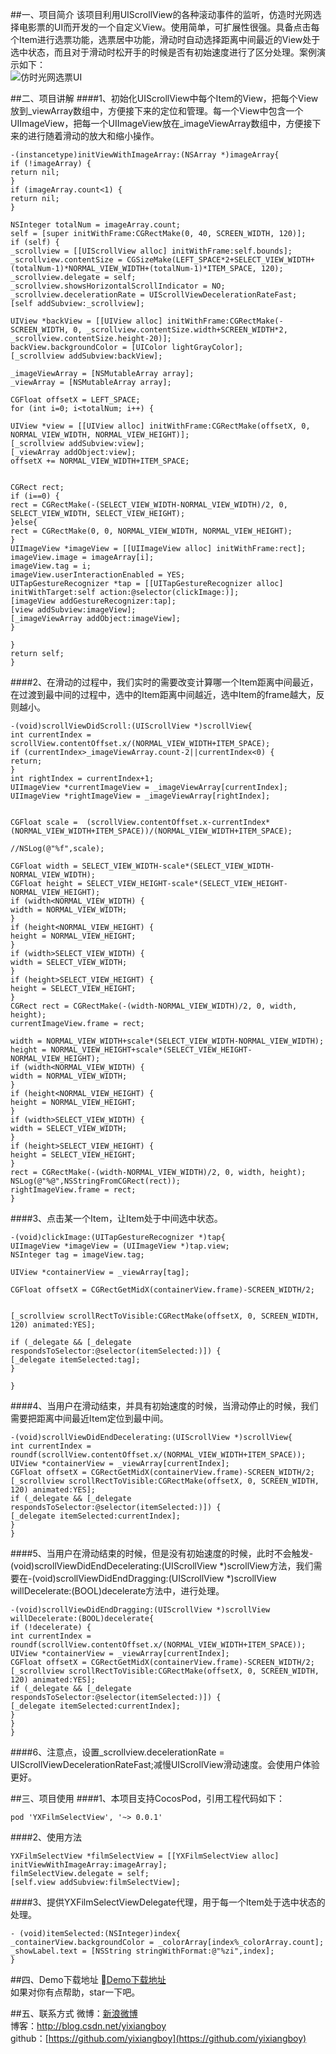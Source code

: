 ##一、项目简介
该项目利用UIScrollView的各种滚动事件的监听，仿造时光网选择电影票的UI而开发的一个自定义View。使用简单，可扩展性很强。具备点击每个Item进行选票功能，选票居中功能，滑动时自动选择距离中间最近的View处于选中状态，而且对于滑动时松开手的时候是否有初始速度进行了区分处理。案例演示如下：<br/>![仿时光网选票UI](http://img.my.csdn.net/uploads/201601/05/1451968837_3300.gif)

##二、项目讲解
####1、初始化UIScrollView中每个Item的View，把每个View放到_viewArray数组中，方便接下来的定位和管理。每一个View中包含一个UIImageView，把每一个UIImageView放在_imageViewArray数组中，方便接下来的进行随着滑动的放大和缩小操作。

```
-(instancetype)initViewWithImageArray:(NSArray *)imageArray{
if (!imageArray) {
return nil;
}
if (imageArray.count<1) {
return nil;
}

NSInteger totalNum = imageArray.count;
self = [super initWithFrame:CGRectMake(0, 40, SCREEN_WIDTH, 120)];
if (self) {
_scrollview = [[UIScrollView alloc] initWithFrame:self.bounds];
_scrollview.contentSize = CGSizeMake(LEFT_SPACE*2+SELECT_VIEW_WIDTH+(totalNum-1)*NORMAL_VIEW_WIDTH+(totalNum-1)*ITEM_SPACE, 120);
_scrollview.delegate = self;
_scrollview.showsHorizontalScrollIndicator = NO;
_scrollview.decelerationRate = UIScrollViewDecelerationRateFast;
[self addSubview:_scrollview];

UIView *backView = [[UIView alloc] initWithFrame:CGRectMake(-SCREEN_WIDTH, 0, _scrollview.contentSize.width+SCREEN_WIDTH*2, _scrollview.contentSize.height-20)];
backView.backgroundColor = [UIColor lightGrayColor];
[_scrollview addSubview:backView];

_imageViewArray = [NSMutableArray array];
_viewArray = [NSMutableArray array];

CGFloat offsetX = LEFT_SPACE;
for (int i=0; i<totalNum; i++) {

UIView *view = [[UIView alloc] initWithFrame:CGRectMake(offsetX, 0, NORMAL_VIEW_WIDTH, NORMAL_VIEW_HEIGHT)];
[_scrollview addSubview:view];
[_viewArray addObject:view];
offsetX += NORMAL_VIEW_WIDTH+ITEM_SPACE;


CGRect rect;
if (i==0) {
rect = CGRectMake(-(SELECT_VIEW_WIDTH-NORMAL_VIEW_WIDTH)/2, 0, SELECT_VIEW_WIDTH, SELECT_VIEW_HEIGHT);
}else{
rect = CGRectMake(0, 0, NORMAL_VIEW_WIDTH, NORMAL_VIEW_HEIGHT);
}
UIImageView *imageView = [[UIImageView alloc] initWithFrame:rect];
imageView.image = imageArray[i];
imageView.tag = i;
imageView.userInteractionEnabled = YES;
UITapGestureRecognizer *tap = [[UITapGestureRecognizer alloc] initWithTarget:self action:@selector(clickImage:)];
[imageView addGestureRecognizer:tap];
[view addSubview:imageView];
[_imageViewArray addObject:imageView];
}

}
return self;
}
```
####2、在滑动的过程中，我们实时的需要改变计算哪一个Item距离中间最近，在过渡到最中间的过程中，选中的Item距离中间越近，选中Item的frame越大，反则越小。

```
-(void)scrollViewDidScroll:(UIScrollView *)scrollView{
int currentIndex = scrollView.contentOffset.x/(NORMAL_VIEW_WIDTH+ITEM_SPACE);
if (currentIndex>_imageViewArray.count-2||currentIndex<0) {
return;
}
int rightIndex = currentIndex+1;
UIImageView *currentImageView = _imageViewArray[currentIndex];
UIImageView *rightImageView = _imageViewArray[rightIndex];


CGFloat scale =  (scrollView.contentOffset.x-currentIndex*(NORMAL_VIEW_WIDTH+ITEM_SPACE))/(NORMAL_VIEW_WIDTH+ITEM_SPACE);

//NSLog(@"%f",scale);

CGFloat width = SELECT_VIEW_WIDTH-scale*(SELECT_VIEW_WIDTH-NORMAL_VIEW_WIDTH);
CGFloat height = SELECT_VIEW_HEIGHT-scale*(SELECT_VIEW_HEIGHT-NORMAL_VIEW_HEIGHT);
if (width<NORMAL_VIEW_WIDTH) {
width = NORMAL_VIEW_WIDTH;
}
if (height<NORMAL_VIEW_HEIGHT) {
height = NORMAL_VIEW_HEIGHT;
}
if (width>SELECT_VIEW_WIDTH) {
width = SELECT_VIEW_WIDTH;
}
if (height>SELECT_VIEW_HEIGHT) {
height = SELECT_VIEW_HEIGHT;
}
CGRect rect = CGRectMake(-(width-NORMAL_VIEW_WIDTH)/2, 0, width, height);
currentImageView.frame = rect;

width = NORMAL_VIEW_WIDTH+scale*(SELECT_VIEW_WIDTH-NORMAL_VIEW_WIDTH);
height = NORMAL_VIEW_HEIGHT+scale*(SELECT_VIEW_HEIGHT-NORMAL_VIEW_HEIGHT);
if (width<NORMAL_VIEW_WIDTH) {
width = NORMAL_VIEW_WIDTH;
}
if (height<NORMAL_VIEW_HEIGHT) {
height = NORMAL_VIEW_HEIGHT;
}
if (width>SELECT_VIEW_WIDTH) {
width = SELECT_VIEW_WIDTH;
}
if (height>SELECT_VIEW_HEIGHT) {
height = SELECT_VIEW_HEIGHT;
}
rect = CGRectMake(-(width-NORMAL_VIEW_WIDTH)/2, 0, width, height);
NSLog(@"%@",NSStringFromCGRect(rect));
rightImageView.frame = rect;
}

```
####3、点击某一个Item，让Item处于中间选中状态。

```
-(void)clickImage:(UITapGestureRecognizer *)tap{
UIImageView *imageView = (UIImageView *)tap.view;
NSInteger tag = imageView.tag;

UIView *containerView = _viewArray[tag];

CGFloat offsetX = CGRectGetMidX(containerView.frame)-SCREEN_WIDTH/2;


[_scrollview scrollRectToVisible:CGRectMake(offsetX, 0, SCREEN_WIDTH, 120) animated:YES];

if (_delegate && [_delegate respondsToSelector:@selector(itemSelected:)]) {
[_delegate itemSelected:tag];
}

}
```
####4、当用户在滑动结束，并具有初始速度的时候，当滑动停止的时候，我们需要把距离中间最近Item定位到最中间。

```
-(void)scrollViewDidEndDecelerating:(UIScrollView *)scrollView{
int currentIndex = roundf(scrollView.contentOffset.x/(NORMAL_VIEW_WIDTH+ITEM_SPACE));
UIView *containerView = _viewArray[currentIndex];
CGFloat offsetX = CGRectGetMidX(containerView.frame)-SCREEN_WIDTH/2;
[_scrollview scrollRectToVisible:CGRectMake(offsetX, 0, SCREEN_WIDTH, 120) animated:YES];
if (_delegate && [_delegate respondsToSelector:@selector(itemSelected:)]) {
[_delegate itemSelected:currentIndex];
}
}
```
####5、当用户在滑动结束的时候，但是没有初始速度的时候，此时不会触发-(void)scrollViewDidEndDecelerating:(UIScrollView *)scrollView方法，我们需要在-(void)scrollViewDidEndDragging:(UIScrollView *)scrollView willDecelerate:(BOOL)decelerate方法中，进行处理。

```
-(void)scrollViewDidEndDragging:(UIScrollView *)scrollView willDecelerate:(BOOL)decelerate{
if (!decelerate) {
int currentIndex = roundf(scrollView.contentOffset.x/(NORMAL_VIEW_WIDTH+ITEM_SPACE));
UIView *containerView = _viewArray[currentIndex];
CGFloat offsetX = CGRectGetMidX(containerView.frame)-SCREEN_WIDTH/2;
[_scrollview scrollRectToVisible:CGRectMake(offsetX, 0, SCREEN_WIDTH, 120) animated:YES];
if (_delegate && [_delegate respondsToSelector:@selector(itemSelected:)]) {
[_delegate itemSelected:currentIndex];
}
}
}
```
####6、注意点，设置_scrollview.decelerationRate = UIScrollViewDecelerationRateFast;减慢UIScrollView滑动速度。会使用户体验更好。

##三、项目使用
####1、本项目支持CocosPod，引用工程代码如下：

```
pod 'YXFilmSelectView', '~> 0.0.1'
```
####2、使用方法

```
YXFilmSelectView *filmSelectView = [[YXFilmSelectView alloc] initViewWithImageArray:imageArray];
filmSelectView.delegate = self;
[self.view addSubview:filmSelectView];
```
####3、提供YXFilmSelectViewDelegate代理，用于每一个Item处于选中状态的处理。

```
- (void)itemSelected:(NSInteger)index{
_containerView.backgroundColor = _colorArray[index%_colorArray.count];
_showLabel.text = [NSString stringWithFormat:@"%zi",index];
}
```

##四、Demo下载地址
[Demo下载地址](https://github.com/yixiangboy/YXFilmSelectView)<br/>如果对你有点帮助，star一下吧。


##五、联系方式
微博：[新浪微博](http://weibo.com/5612984599/profile?topnav=1&wvr=6)<br/>博客：[http://blog.csdn.net/yixiangboy ](http://blog.csdn.net/yixiangboy)<br/>github：[https://github.com/yixiangboy](https://github.com/yixiangboy)